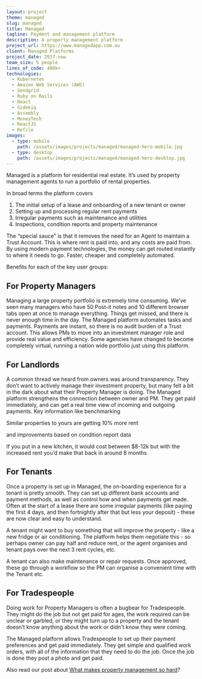 ```yaml
---
layout: project
theme: managed
slug: managed
title: Managed
tagline: Payment and management platform
description: A property management platform
project_url: https://www.managedapp.com.au
client: Managed Platforms
project_date: 2017-now
team_size: 5 people
lines_of_code: 400k+
technologies:
  - Kubernetes
  - Amazon Web Services (AWS)
  - Sendgrid
  - Ruby on Rails
  - React
  - Sidekiq
  - Assembly
  - MoneyTech
  - ReactJS
  - Refile
images:
  - type: mobile
    path: /assets/images/projects/managed/managed-hero-mobile.jpg
  - type: desktop
    path: /assets/images/projects/managed/managed-hero-desktop.jpg
---
```


Managed is a platform for residential real estate. It’s used by property management agents to run a portfolio of rental properties.

In broad terms the platform covers

1. The initial setup of a lease and onboarding of a new tenant or owner
2. Setting up and processing regular rent payments
3. Irregular payments such as maintenance and utilities
4. Inspections, condition reports and property maintenance

The “special sauce” is that it removes the need for an Agent to maintain a Trust Account. This is where rent is paid into, and any costs are paid from. By using modern payment technologies, the money can get routed instantly to where it needs to go. Faster, cheaper and completely automated.

Benefits for each of the key user groups:

## For Property Managers

Managing a large property portfolio is extremely time consuming. We’ve seen many managers who have 50 Post-it notes and 10 different browser tabs open at once to manage everything. Things get missed, and there is never enough time in the day. The Managed platform automates tasks and payments. Payments are instant, so there is no audit burden of a Trust account. This allows PMs to move into an investment manager role and provide real value and efficiency. Some agencies have changed to become completely virtual, running a nation wide portfolio just using this platform.

## For Landlords

A common thread we heard from owners was around transparency. They don’t want to actively manage their investment property, but many felt a bit in the dark about what their Property Manager is doing.
The Managed platform strengthens the connection between owner and PM. They get paid immediately, and can get a real time view of incoming and outgoing payments. Key information like benchmarking

<div class="alert alert-info">
<i class="fa fa-bar-chart mr-2"></i> Similar properties to yours are getting 10% more rent
</div>

and improvements based on condition report data

<div class="alert alert-info"> <i class="fa fa-line-chart mr-2"></i> If you put in a new kitchen, it would cost between $8-12k but with the increased rent you’d make that back in around 8 months </div>

## For Tenants

Once a property is set up in Managed, the on-boarding experience for a tenant is pretty smooth. They can set up different bank accounts and payment methods, as well as control how and when payments get made. Often at the start of a lease there are some irregular payments (like paying the first 4 days, and then fortnightly after that but less your deposit) - these are now clear and easy to understand.

A tenant might want to buy something that will improve the property - like a new fridge or air conditioning. The platform helps them negotiate this - so perhaps owner can pay half and reduce rent, or the agent organises and tenant pays over the next 3 rent cycles, etc.

A tenant can also make maintenance or repair requests. Once approved, these go through a workflow so the PM can organise a convenient time with the Tenant etc.

## For Tradespeople

Doing work for Property Managers is often a bugbear for Tradespeople. They might do the job but not get paid for ages, the work required can be unclear or garbled, or they might turn up to a property and the tenant doesn’t know anything about the work or didn't know they were coming.

The Managed platform allows Tradespeople to set up their payment preferences and get paid immediately. They get simple and qualified work orders, with all of the information that they need to do the job. Once the job is done they post a photo and get paid.

Also read our post about [What makes property management so hard](/software-development/what-makes-property-management-so-hard)?

